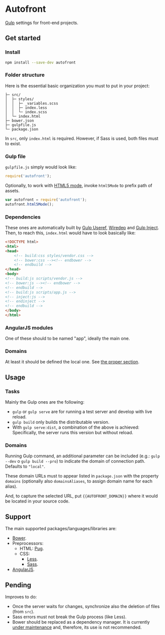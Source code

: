 # Autofront

[Gulp](https://gulpjs.com) settings for front-end projects.

## Get started

### Install

```sh
npm install --save-dev autofront
```

### Folder structure

Here is the essential basic organization you must to put in your project:

```text
├─ src/
│  ├─ styles/
│  │  ├─ _variables.scss
│  │  ├─ index.less
│  │  └─ index.scss
│  └─ index.html
├─ bower.json
├─ gulpfile.js
└─ package.json
```

In `src`, only `index.html` is required. However, if Sass is used, both files must to exist.

### Gulp file

`gulpfile.js` simply would look like:

```js
require('autofront');
```

Optionally, to work with [HTML5 mode](https://docs.angularjs.org/api/ng/provider/$locationProvider#html5Mode), invoke `html5Mode` to prefix path of assets.

```js
var autofront = require('autofront');
autofront.html5Mode();
```

### Dependencies

These ones are automatically  built by [Gulp Useref](https://www.npmjs.com/package/gulp-useref), [Wiredep](https://www.npmjs.com/package/wiredep) and [Gulp Inject](https://www.npmjs.com/package/gulp-inject). Then, to reach this, `index.html` would have to look basically like:

```html
<!DOCTYPE html>
<html>
<head>
	<!-- build:css styles/vendor.css -->
	<!-- bower:css --><!-- endbower -->
	<!-- endbuild -->
</head>
<body>
<!-- build:js scripts/vendor.js -->
<!-- bower:js --><!-- endbower -->
<!-- endbuild -->
<!-- build:js scripts/app.js -->
<!-- inject:js -->
<!-- endinject -->
<!-- endbuild -->
</body>
</html>
```

### AngularJS modules

One of these should to be named "app", ideally the main one.

### Domains

At least it should be defined the local one. See [the proper section](#domains-1).

## Usage

### Tasks

Mainly the Gulp ones are the following:

* `gulp` or `gulp serve` are for running a test server and develop with live reload.
* `gulp build` only builds the distributable version.
* With `gulp serve:dist`, a combination of the above is achieved: Specifically, the server runs this version but without reload.

### Domains

Running Gulp command, an additional parameter can be included (e.g.: `gulp --dev` o `gulp build --pro`) to indicate the domain of connection path. Defaults to `"local"`.

These domain URLs must to appear listed in `package.json` with the property `domains` (optionally also `domainsAliases`, to assign domain name for each alias).

And, to capture the selected URL, put `{{AUTOFRONT_DOMAIN}}` where it would be located in your source code.

## Support

The main supported packages/languages/libraries are:

* [Bower](https://bower.io).
* Preprocessors:
  * HTML: [Pug](https://pugjs.org).
  * CSS:
    * [Less](https://lesscss.org).
    * [Sass](https://sass-lang.com).
* [AngularJS](https://angularjs.org).

## Pending

Improves to do:

* Once the server waits for changes, synchronize also the deletion of files (from `src`).
* Sass errors must not break the Gulp process (like Less).
* Bower should be replaced as a dependency manager. It is currently [under maintenance](https://bower.io/blog/2017/how-to-migrate-away-from-bower/) and, therefore, its use is not recommended.